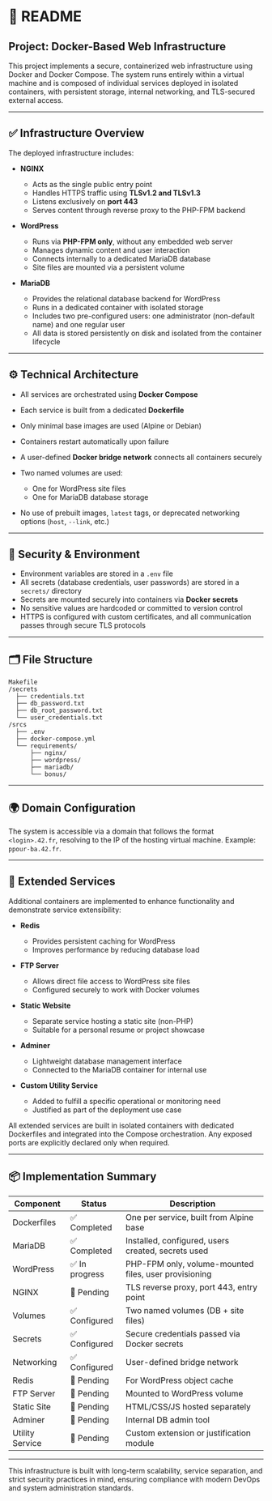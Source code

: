 # 📘 README

## Project: Docker-Based Web Infrastructure

This project implements a secure, containerized web infrastructure using Docker and Docker Compose. The system runs entirely within a virtual machine and is composed of individual services deployed in isolated containers, with persistent storage, internal networking, and TLS-secured external access.

---

## ✅ Infrastructure Overview

The deployed infrastructure includes:

* **NGINX**

  * Acts as the single public entry point
  * Handles HTTPS traffic using **TLSv1.2 and TLSv1.3**
  * Listens exclusively on **port 443**
  * Serves content through reverse proxy to the PHP-FPM backend

* **WordPress**

  * Runs via **PHP-FPM only**, without any embedded web server
  * Manages dynamic content and user interaction
  * Connects internally to a dedicated MariaDB database
  * Site files are mounted via a persistent volume

* **MariaDB**

  * Provides the relational database backend for WordPress
  * Runs in a dedicated container with isolated storage
  * Includes two pre-configured users: one administrator (non-default name) and one regular user
  * All data is stored persistently on disk and isolated from the container lifecycle

---

## ⚙️ Technical Architecture

* All services are orchestrated using **Docker Compose**
* Each service is built from a dedicated **Dockerfile**
* Only minimal base images are used (Alpine or Debian)
* Containers restart automatically upon failure
* A user-defined **Docker bridge network** connects all containers securely
* Two named volumes are used:

  * One for WordPress site files
  * One for MariaDB database storage
* No use of prebuilt images, `latest` tags, or deprecated networking options (`host`, `--link`, etc.)

---

## 🔐 Security & Environment

* Environment variables are stored in a `.env` file
* All secrets (database credentials, user passwords) are stored in a `secrets/` directory
* Secrets are mounted securely into containers via **Docker secrets**
* No sensitive values are hardcoded or committed to version control
* HTTPS is configured with custom certificates, and all communication passes through secure TLS protocols

---

## 🗂️ File Structure

```
Makefile
/secrets
  ├── credentials.txt
  ├── db_password.txt
  ├── db_root_password.txt
  └── user_credentials.txt
/srcs
  ├── .env
  ├── docker-compose.yml
  └── requirements/
      ├── nginx/
      ├── wordpress/
      ├── mariadb/
      └── bonus/
```

---

## 🌍 Domain Configuration

The system is accessible via a domain that follows the format `<login>.42.fr`, resolving to the IP of the hosting virtual machine.
Example: `ppour-ba.42.fr`.

---

## 🧩 Extended Services

Additional containers are implemented to enhance functionality and demonstrate service extensibility:

* **Redis**

  * Provides persistent caching for WordPress
  * Improves performance by reducing database load

* **FTP Server**

  * Allows direct file access to WordPress site files
  * Configured securely to work with Docker volumes

* **Static Website**

  * Separate service hosting a static site (non-PHP)
  * Suitable for a personal resume or project showcase

* **Adminer**

  * Lightweight database management interface
  * Connected to the MariaDB container for internal use

* **Custom Utility Service**

  * Added to fulfill a specific operational or monitoring need
  * Justified as part of the deployment use case

All extended services are built in isolated containers with dedicated Dockerfiles and integrated into the Compose orchestration. Any exposed ports are explicitly declared only when required.

---

## 📦 Implementation Summary

| Component       | Status         | Description                                           |
| --------------- | -------------- | ----------------------------------------------------- |
| Dockerfiles     | ✅ Completed    | One per service, built from Alpine base               |
| MariaDB         | ✅ Completed    | Installed, configured, users created, secrets used    |
| WordPress       | ✅ In progress | PHP-FPM only, volume-mounted files, user provisioning |
| NGINX           | 🚧 Pending     | TLS reverse proxy, port 443, entry point              |
| Volumes         | ✅ Configured   | Two named volumes (DB + site files)                   |
| Secrets         | ✅ Configured   | Secure credentials passed via Docker secrets          |
| Networking      | ✅ Configured   | User-defined bridge network                           |
| Redis           | 🔲 Pending     | For WordPress object cache                            |
| FTP Server      | 🔲 Pending     | Mounted to WordPress volume                           |
| Static Site     | 🔲 Pending     | HTML/CSS/JS hosted separately                         |
| Adminer         | 🔲 Pending     | Internal DB admin tool                                |
| Utility Service | 🔲 Pending     | Custom extension or justification module              |

---

This infrastructure is built with long-term scalability, service separation, and strict security practices in mind, ensuring compliance with modern DevOps and system administration standards.
